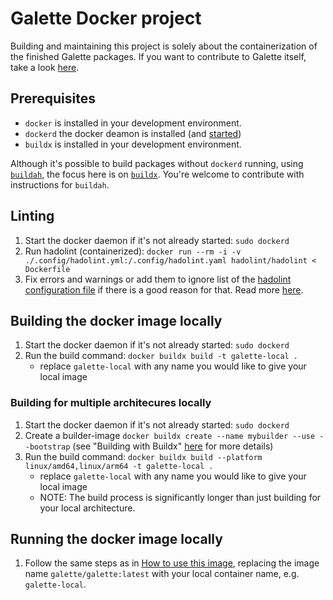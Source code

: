 # Galette Docker project
Building and maintaining this project is solely about the containerization of the finished Galette packages. If you want to contribute to Galette itself, take a look [here](https://galette.eu/site/contribute/). 

## Prerequisites
- `docker` is installed in your development environment.
- `dockerd` the docker deamon is installed (and [started](https://docs.docker.com/config/daemon/start/))
- `buildx` is installed in your development environment.

Although it's possible to build packages without `dockerd` running, using [`buildah`](https://buildah.io/), the focus here is on [`buildx`](https://docs.docker.com/reference/cli/docker/buildx/). You're welcome to contribute with instructions for `buildah`.

## Linting
1. Start the docker daemon if it's not already started: `sudo dockerd`
2. Run hadolint (containerized): `docker run --rm -i -v ./.config/hadolint.yml:/.config/hadolint.yaml hadolint/hadolint < Dockerfile`
3. Fix errors and warnings or add them to ignore list of the [hadolint configuration file](./.config/hadolint.yml) if there is a good reason for that. Read more [here](https://github.com/hadolint/hadolint).

## Building the docker image locally
1. Start the docker daemon if it's not already started: `sudo dockerd`
2. Run the build command: `docker buildx build -t galette-local .`
    * replace `galette-local` with any name you would like to give your local image

### Building for multiple architecures locally
1. Start the docker daemon if it's not already started: `sudo dockerd`
2. Create a builder-image `docker buildx create --name mybuilder --use --bootstrap` (see "Building with Buildx" [here](https://www.docker.com/blog/how-to-rapidly-build-multi-architecture-images-with-buildx/) for more details)
3. Run the build command: `docker buildx build --platform linux/amd64,linux/arm64 -t galette-local .`
    * replace `galette-local` with any name you would like to give your local image
    * NOTE: The build process is significantly longer than just building for your local architecture.

## Running the docker image locally
1. Follow the same steps as in [How to use this image](./README.md#How-to-use-this-image), replacing the image name `galette/galette:latest` with your local container name, e.g. `galette-local`.
